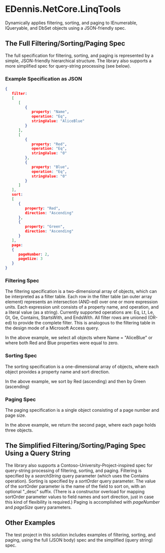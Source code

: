 # EDennis.NetCore.LinqTools
Dynamically applies filtering, sorting, and paging to IEnumerable, IQueryable, and DbSet objects using a JSON-friendly spec. 

## The Full Filtering/Sorting/Paging Spec
The full specification for filtering, sorting, and paging is represented by a simple, JSON-friendly hierarchical structure.  The library also supports a more simplified spec for query-string processing (see below).

### Example Specification as JSON
```json
{
   filter: 
   [
      [
         {
            property: "Name",
            operation: "Eq",
            stringValue: "AliceBlue"
         }
      ],
      [
         {
            property: "Red",
            operation: "Eq",
            stringValue: "0"
         },
         {
            property: "Blue",
            operation: "Eq",
            stringValue: "0"
         }
      ]
   ],
   sort: 
   [
      {
         property: "Red",
         direction: "Ascending"
      },
      {
         property: "Green",
         direction: "Ascending"
      }
   ],
   page: 
   {
      pageNumber: 2,
      pageSize: 3
   }
}
```
### Filtering Spec
The filtering specification is a two-dimensional array of objects, which can be interpreted as a filter table.  Each row in the filter table (an outer array element) represents an intersection (AND-ed) over one or more expression units.  Each expression unit consists of a property name, and operation, and a literal value (as a string).  Currently supported operations are: Eq, Lt, Le, Gt, Ge, Contains, StartsWith, and EndsWith. All filter rows are unioned (OR-ed) to provide the complete filter.  This is analogous to the filtering table in the design mode of a Microsoft Access query.

In the above example, we select all objects where Name = "AliceBlue" or where both Red and Blue properties were equal to zero.  

### Sorting Spec
The sorting specification is a one-dimensional array of objects, where each object provides a property name and sort direction.

In the above example, we sort by Red (ascending) and then by Green (ascending) 

### Paging Spec
The paging specification is a single object consisting of a page number and page size.

In the above example, we return the second page, where each page holds three objects.

## The Simplified Filtering/Sorting/Paging Spec Using a Query String
The library also supports a Contoso-University-Project-inspired spec for query-string processing of filtering, sorting, and paging.  Filtering is specified by a _searchString_ query parameter (which uses the Contains operation).  Sorting is specified by a _sortOrder_ query parameter.  The value of the sortOrder parameter is the name of the field to sort on, with an optional "\_desc" suffix.  (There is a constructor overload for mapping sortOrder parameter values to field names and sort direction, just in case this kind of flexibility is required.)  Paging is accomplished with _pageNumber_ and _pageSize_ query parameters. 

## Other Examples
The test project in this solution includes examples of filtering, sorting, and paging, using the full (JSON body) spec and the simplified (query string) spec.
